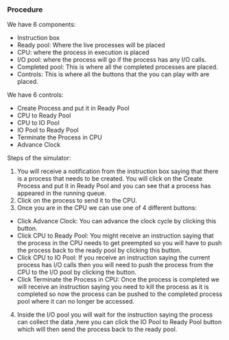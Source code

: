### Procedure
We have 6 components:

* Instruction box
* Ready pool: Where the live processes will be placed
* CPU: where the process in execution is placed
* I/O pool: where the process will go if the process has any I/O calls.
* Completed pool: This is where all the completed processes are placed.
* Controls: This is where all the buttons that the you can play with are placed.

We have 6 controls:
* Create Process and put it in Ready Pool
* CPU to Ready Pool
* CPU to IO Pool
* IO Pool to Ready Pool
* Terminate the Process in CPU
* Advance Clock

Steps of the simulator:

1. You will receive a notification from the instruction box saying that there is a process that needs to be created. You will click on the Create Process and put it in Ready Pool and you can see that a process has appeared in the running queue.
2. Click on the process to send it to the CPU.
3. Once you are in the CPU we can use one of 4 different buttons:
  - Click Advance Clock: You can advance the clock cycle by clicking this button.
  - Click CPU to Ready Pool: You might receive an instruction saying that the process in the CPU needs to get preempted so you will have to push the process back to the ready pool by clicking this button.
  - Click CPU to IO Pool: If you receive an instruction saying the current process has I/O calls then you will need to push the process from the CPU to the I/O pool by clicking the button.
  - Click Terminate the Process in CPU: Once the process is completed we will receive an instruction saying you need to kill the process as it is completed so now the process can be pushed to the completed process pool where it can no longer be accessed.
4. Inside the I/O pool you will wait for the instruction saying the process can collect the data ,here you can click the IO Pool to Ready Pool button which will then send the process back to the ready pool.


